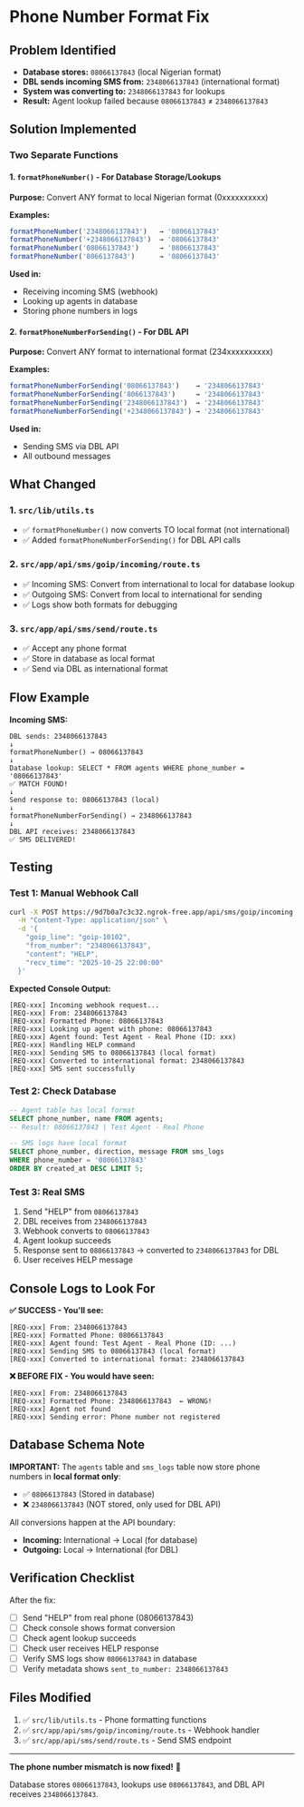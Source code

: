 # Phone Number Format Fix

## Problem Identified
- **Database stores:** `08066137843` (local Nigerian format)
- **DBL sends incoming SMS from:** `2348066137843` (international format)
- **System was converting to:** `2348066137843` for lookups
- **Result:** Agent lookup failed because `08066137843` ≠ `2348066137843`

## Solution Implemented

### Two Separate Functions

#### 1. `formatPhoneNumber()` - For Database Storage/Lookups
**Purpose:** Convert ANY format to local Nigerian format (0xxxxxxxxxx)

**Examples:**
```typescript
formatPhoneNumber('2348066137843')   → '08066137843'
formatPhoneNumber('+2348066137843')  → '08066137843'
formatPhoneNumber('08066137843')     → '08066137843'
formatPhoneNumber('8066137843')      → '08066137843'
```

**Used in:**
- Receiving incoming SMS (webhook)
- Looking up agents in database
- Storing phone numbers in logs

#### 2. `formatPhoneNumberForSending()` - For DBL API
**Purpose:** Convert ANY format to international format (234xxxxxxxxxx)

**Examples:**
```typescript
formatPhoneNumberForSending('08066137843')    → '2348066137843'
formatPhoneNumberForSending('8066137843')     → '2348066137843'
formatPhoneNumberForSending('2348066137843')  → '2348066137843'
formatPhoneNumberForSending('+2348066137843') → '2348066137843'
```

**Used in:**
- Sending SMS via DBL API
- All outbound messages

## What Changed

### 1. `src/lib/utils.ts`
- ✅ `formatPhoneNumber()` now converts TO local format (not international)
- ✅ Added `formatPhoneNumberForSending()` for DBL API calls

### 2. `src/app/api/sms/goip/incoming/route.ts`
- ✅ Incoming SMS: Convert from international to local for database lookup
- ✅ Outgoing SMS: Convert from local to international for sending
- ✅ Logs show both formats for debugging

### 3. `src/app/api/sms/send/route.ts`
- ✅ Accept any phone format
- ✅ Store in database as local format
- ✅ Send via DBL as international format

## Flow Example

**Incoming SMS:**
```
DBL sends: 2348066137843
↓
formatPhoneNumber() → 08066137843
↓
Database lookup: SELECT * FROM agents WHERE phone_number = '08066137843'
✅ MATCH FOUND!
↓
Send response to: 08066137843 (local)
↓
formatPhoneNumberForSending() → 2348066137843
↓
DBL API receives: 2348066137843
✅ SMS DELIVERED!
```

## Testing

### Test 1: Manual Webhook Call
```bash
curl -X POST https://9d7b0a7c3c32.ngrok-free.app/api/sms/goip/incoming \
  -H "Content-Type: application/json" \
  -d '{
    "goip_line": "goip-10102",
    "from_number": "2348066137843",
    "content": "HELP",
    "recv_time": "2025-10-25 22:00:00"
  }'
```

**Expected Console Output:**
```
[REQ-xxx] Incoming webhook request...
[REQ-xxx] From: 2348066137843
[REQ-xxx] Formatted Phone: 08066137843
[REQ-xxx] Looking up agent with phone: 08066137843
[REQ-xxx] Agent found: Test Agent - Real Phone (ID: xxx)
[REQ-xxx] Handling HELP command
[REQ-xxx] Sending SMS to 08066137843 (local format)
[REQ-xxx] Converted to international format: 2348066137843
[REQ-xxx] SMS sent successfully
```

### Test 2: Check Database
```sql
-- Agent table has local format
SELECT phone_number, name FROM agents;
-- Result: 08066137843 | Test Agent - Real Phone

-- SMS logs have local format
SELECT phone_number, direction, message FROM sms_logs 
WHERE phone_number = '08066137843'
ORDER BY created_at DESC LIMIT 5;
```

### Test 3: Real SMS
1. Send "HELP" from `08066137843`
2. DBL receives from `2348066137843`
3. Webhook converts to `08066137843`
4. Agent lookup succeeds
5. Response sent to `08066137843` → converted to `2348066137843` for DBL
6. User receives HELP message

## Console Logs to Look For

**✅ SUCCESS - You'll see:**
```
[REQ-xxx] From: 2348066137843
[REQ-xxx] Formatted Phone: 08066137843
[REQ-xxx] Agent found: Test Agent - Real Phone (ID: ...)
[REQ-xxx] Sending SMS to 08066137843 (local format)
[REQ-xxx] Converted to international format: 2348066137843
```

**❌ BEFORE FIX - You would have seen:**
```
[REQ-xxx] From: 2348066137843
[REQ-xxx] Formatted Phone: 2348066137843  ← WRONG!
[REQ-xxx] Agent not found
[REQ-xxx] Sending error: Phone number not registered
```

## Database Schema Note

**IMPORTANT:** The `agents` table and `sms_logs` table now store phone numbers in **local format only**:
- ✅ `08066137843` (Stored in database)
- ❌ `2348066137843` (NOT stored, only used for DBL API)

All conversions happen at the API boundary:
- **Incoming:** International → Local (for database)
- **Outgoing:** Local → International (for DBL)

## Verification Checklist

After the fix:
- [ ] Send "HELP" from real phone (08066137843)
- [ ] Check console shows format conversion
- [ ] Check agent lookup succeeds
- [ ] Check user receives HELP response
- [ ] Verify SMS logs show `08066137843` in database
- [ ] Verify metadata shows `sent_to_number: 2348066137843`

## Files Modified

1. ✅ `src/lib/utils.ts` - Phone formatting functions
2. ✅ `src/app/api/sms/goip/incoming/route.ts` - Webhook handler
3. ✅ `src/app/api/sms/send/route.ts` - Send SMS endpoint

---

**The phone number mismatch is now fixed!** 🎉

Database stores `08066137843`, lookups use `08066137843`, and DBL API receives `2348066137843`.
